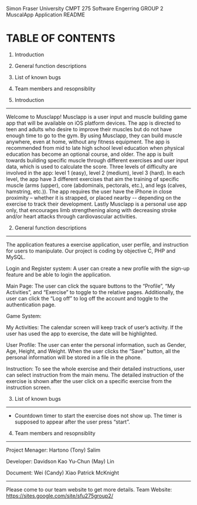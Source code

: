 Simon Fraser University CMPT 275 Software Engerring GROUP 2
MuscalApp Application README

TABLE OF CONTENTS
=================
1. Introduction
2. General function descriptions
3. List of known bugs
4. Team members and resopnsiblity



1. Introduction
--------------------------------
Welcome to Musclapp! Musclapp is a user input and muscle building game app that will be available on iOS platform devices. 
The app is directed to teen and adults who desire to improve their muscles but do not have enough time to go to the gym. 
By using Musclapp, they can build muscle anywhere, even at home, without any fitness equipment. The app is recommended from 
mid to late high school level education when physical education has become an optional course, and older. The app is built towards 
building specific muscle through different exercises and user input data, which is used to calculate the score. Three levels 
of difficulty are involved in the app: level 1 (easy), level 2 (medium), level 3 (hard). In each level, the app have 3 different 
exercises that aim the training of specific muscle (arms (upper), core (abdominals, pectorals, etc.), and legs (calves, hamstring, etc.)). 
The app requires the user have the iPhone in close proximity – whether it is strapped, or placed nearby -- depending on the exercise
to track their development. Lastly Musclapp is a personal use app only, that encourages limb strengthening along with decreasing
stroke and/or heart attacks through cardiovascular activities.


2. General function descriptions
--------------------------------
The application features a exercise application, user perfile, and instruction for users to manipulate. 
Our project is coding by objective C, PHP and MySQL.

Login and Register system:
A user can create a new profile with the sign-up feature and be able to login the application.

Main Page: 
The user can click the square buttons to the “Profile”, “My Activities”, and “Exercise” to toggle to the relative pages. 
Additionally, the user can click the “Log off” to log off the account and toggle to the authentication page.

Game System:


My Activities:
The calendar screen will keep track of user’s activity. If the user has used the app to exercise, the 
date will be highlighted.


User Profile:
The user can enter the personal information, such as Gender, Age, Height, and Weight.
When the user clicks the “Save” button, all the personal information will be stored in a file in the phone.

Instruction:
To see the whole exercise and their detailed instructions, user can select instruction from the main menu.
The detailed instruction of the exercise is shown after the user click on a specific exercise from
the instruction screen.


3. List of known bugs
---------------
- Countdown timer to start the exercise does not show up. The timer is supposed to appear
after the user press “start”.

4. Team members and resopnsiblity
-----------------
Project Menager:
Hartono (Tony) Salim

Developer:
Davidson Kao
Yu-Chun (May) Lin

Document:
Wei (Candy) Xiao
Patrick McKnight


------------------
Please come to our team website to get more details.
Team Website: https://sites.google.com/site/sfu275group2/
